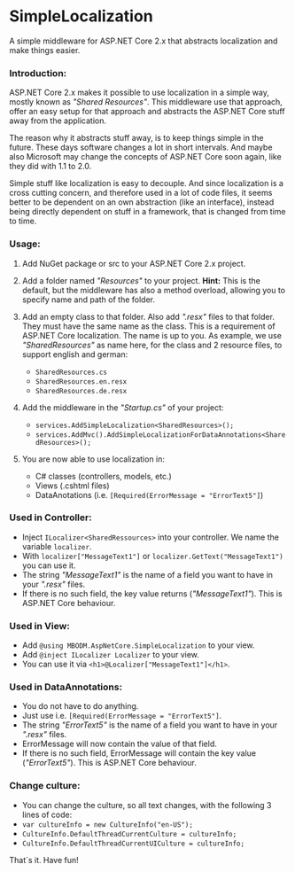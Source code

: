 # SimpleLocalization
A simple middleware for ASP.NET Core 2.x that abstracts localization and make things easier.

### Introduction:

ASP.NET Core 2.x makes it possible to use localization in a simple way, mostly known as *"Shared Resources"*. This middleware use that approach, offer an easy setup for that approach and abstracts the ASP.NET Core stuff away from the application.

The reason why it abstracts stuff away, is to keep things simple in the future. These days software changes a lot in short intervals. And maybe also Microsoft may change the concepts of ASP.NET Core soon again, like they did with 1.1 to 2.0.

Simple stuff like localization is easy to decouple. And since localization is a cross cutting concern, and therefore used in a lot of code files, it seems better to be dependent on an own abstraction (like an interface), instead being directly dependent on stuff in a framework, that is changed from time to time.

### Usage:

1. Add NuGet package or src to your ASP.NET Core 2.x project.

2. Add a folder named *"Resources"* to your project. **Hint:** This is the default, but the middleware has also a method overload, allowing you to specify name and path of the folder.

3. Add an empty class to that folder. Also add *".resx"* files to that folder. They must have the same name as the class. This is a requirement of ASP.NET Core localization. The name is up to you. As example, we use *"SharedResources"* as name here, for the class and 2 resource files, to support english and german:
    - `SharedResources.cs`
    - `SharedResources.en.resx`
    - `SharedResources.de.resx`

4) Add the middleware in the *"Startup.cs"* of your project:
   - `services.AddSimpleLocalization<SharedResources>();`
   - `services.AddMvc().AddSimpleLocalizationForDataAnnotations<SharedResources>();`

5) You are now able to use localization in:
   - C# classes (controllers, models, etc.)
   - Views (.cshtml files)
   - DataAnotations (i.e. `[Required(ErrorMessage = "ErrorText5"]`)

### Used in Controller:
- Inject `ILocalizer<SharedRessources>` into your controller. We name the variable `localizer`.
- With `localizer["MessageText1"]` or `localizer.GetText("MessageText1")` you can use it.
- The string *"MessageText1"* is the name of a field you want to have in your *".resx"* files.
- If there is no such field, the key value returns (*"MessageText1"*). This is ASP.NET Core behaviour.

### Used in View:
- Add `@using MBODM.AspNetCore.SimpleLocalization` to your view.
- Add `@inject ILocalizer Localizer` to your view.
- You can use it via `<h1>@Localizer["MessageText1"]</h1>`.

### Used in DataAnnotations:
- You do not have to do anything.
- Just use i.e. `[Required(ErrorMessage = "ErrorText5"]`.
- The string *"ErrorText5"* is the name of a field you want to have in your *".resx"* files.
- ErrorMessage will now contain the value of that field.
- If there is no such field, ErrorMessage will contain the key value (*"ErrorText5"*). This is ASP.NET Core behaviour.

### Change culture:
- You can change the culture, so all text changes, with the following 3 lines of code:
- `var cultureInfo = new CultureInfo("en-US");`
- `CultureInfo.DefaultThreadCurrentCulture = cultureInfo;`
- `CultureInfo.DefaultThreadCurrentUICulture = cultureInfo;`

That´s it. Have fun!
